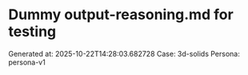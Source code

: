 # Dummy output-reasoning.md for testing
Generated at: 2025-10-22T14:28:03.682728
Case: 3d-solids
Persona: persona-v1
